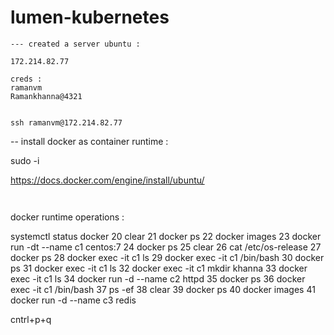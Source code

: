 # lumen-kubernetes



```
--- created a server ubuntu : 

172.214.82.77

creds :
ramanvm
Ramankhanna@4321


ssh ramanvm@172.214.82.77

```


-- install docker as container runtime :

sudo -i


https://docs.docker.com/engine/install/ubuntu/



```


```

docker runtime operations :

 systemctl status docker
   20  clear
   21  docker ps
   22  docker images
   23  docker run -dt --name c1 centos:7
   24  docker ps
   25  clear
   26  cat /etc/os-release
   27  docker ps
   28  docker exec -it c1 ls
   29  docker exec -it c1 /bin/bash
   30  docker ps
   31  docker exec -it c1 ls
   32  docker exec -it c1 mkdir khanna
   33  docker exec -it c1 ls
   34  docker run -d --name c2 httpd
   35  docker ps
   36  docker exec -it c1 /bin/bash
   37  ps -ef
   38  clear
   39  docker ps
   40  docker images
   41  docker run -d --name c3 redis

cntrl+p+q

```
